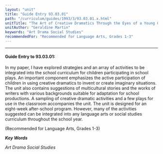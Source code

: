 ```yaml
---
layout: "unit"
title: "Guide Entry 93.03.01"
path: "/curriculum/guides/1993/3/93.03.01.x.html"
unitTitle: "The Art of Creative Dramatics Through the Eyes of a Young Girl"
unitAuthor: "Geraldine Martin"
keywords: "Art Drama Social Studies"
recommendedFor: "Recommended for Language Arts, Grades 1-3"
---
```

<body>
<hr/>
 <h4>
  Guide Entry to 93.03.01:
 </h4>
 In my paper, I have explored strategies and an array of activities to be integrated into the school curriculum for children participating in school plays. An important component emphasizes the active participation of children in using creative dramatics to invent or create imaginary situations. The unit also contains suggestions of multicultural stories and the works of writers with various backgrounds suitable for adaptation for school productions. A sampling of creative dramatic activities and a few plays for use in the classroom accompanies the unit. The unit is designed for an eight-week after-school program. However, many of the activities suggested can be integrated into any language arts or social studies curriculum throughout the school year.
 <p>
  (Recommended for Language Arts, Grades 1-3)
 </p>
<p>
  <b>
   <i>
    Key Words
   </i>
  </b>
  <br/>
 </p>
 <p>
  <i>
   Art Drama Social Studies
  </i>
 </p>

</body>